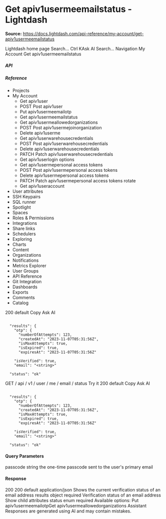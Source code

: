 # Get apiv1usermeemailstatus - Lightdash

**Source:** https://docs.lightdash.com/api-reference/my-account/get-apiv1usermeemailstatus

Lightdash home page
Search...
Ctrl KAsk AI
Search...
Navigation
My Account
Get apiv1usermeemailstatus
##### API


##### Reference
  * Projects
  * My Account
    * Get apiv1user
    * POST
Post apiv1user
    * Put apiv1usermeemailotp
    * Get apiv1usermeemailstatus
    * Get apiv1usermeallowedorganizations
    * POST
Post apiv1usermejoinorganization
    * Delete apiv1userme
    * Get apiv1userwarehousecredentials
    * POST
Post apiv1userwarehousecredentials
    * Delete apiv1userwarehousecredentials
    * PATCH
Patch apiv1userwarehousecredentials
    * Get apiv1userlogin options
    * Get apiv1usermepersonal access tokens
    * POST
Post apiv1usermepersonal access tokens
    * Delete apiv1usermepersonal access tokens
    * PATCH
Patch apiv1usermepersonal access tokens rotate
    * Get apiv1useraccount
  * User attributes
  * SSH Keypairs
  * SQL runner
  * Spotlight
  * Spaces
  * Roles & Permissions
  * Integrations
  * Share links
  * Schedulers
  * Exploring
  * Charts
  * Content
  * Organizations
  * Notifications
  * Metrics Explorer
  * User Groups
  * API Reference
  * Git Integration
  * Dashboards
  * Exports
  * Comments
  * Catalog


200
default
Copy
Ask AI
```

  "results": {
    "otp": {
      "numberOfAttempts": 123,
      "createdAt": "2023-11-07T05:31:56Z",
      "isMaxAttempts": true,
      "isExpired": true,
      "expiresAt": "2023-11-07T05:31:56Z"

    "isVerified": true,
    "email": "<string>"

  "status": "ok"

```

GET
/
api
/
v1
/
user
/
me
/
email
/
status
Try it
200
default
Copy
Ask AI
```

  "results": {
    "otp": {
      "numberOfAttempts": 123,
      "createdAt": "2023-11-07T05:31:56Z",
      "isMaxAttempts": true,
      "isExpired": true,
      "expiresAt": "2023-11-07T05:31:56Z"

    "isVerified": true,
    "email": "<string>"

  "status": "ok"

```

#### Query Parameters
passcode
string
the one-time passcode sent to the user's primary email
#### Response
200
200 default
application/json
Shows the current verification status of an email address
results
object
required
Verification status of an email address
Show child attributes
status
enum<string>
required
Available options: 
Put apiv1usermeemailotpGet apiv1usermeallowedorganizations
Assistant
Responses are generated using AI and may contain mistakes.


